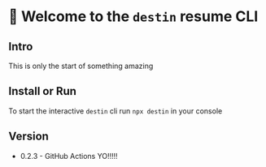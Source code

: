 # 👋 Welcome to the `destin` resume CLI

## Intro

This is only the start of something amazing

## Install or Run

To start the interactive `destin` cli run `npx destin` in your console

## Version

- 0.2.3 - GitHub Actions YO!!!!!
